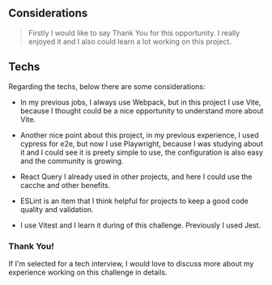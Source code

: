 ## Considerations

> Firstly I would like to say Thank You for this opportunity. I really enjoyed it and I also could learn a lot working on this project.

## Techs

Regarding the techs, below there are some considerations:

- In my previous jobs, I always use Webpack, but in this project I use Vite, because I thought could be a nice opportunity to understand more about Vite.

- Another nice point about this project, in my previous experience, I used cypress for e2e, but now I use Playwright, because I was studying about it and I could see it is preety simple to use, the configuration is also easy and the community is growing.

- React Query I already used in other projects, and here I could use the cacche and other benefits.

- ESLint is an item that I think helpful for projects to keep a good code quality and validation.

- I use Vitest and I learn it during of this challenge. Previously I used Jest.


### Thank You!

If I'm selected for a tech interview, I would love to discuss more about my experience working on this challenge in details.
